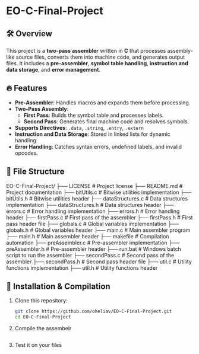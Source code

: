 # EO-C-Final-Project

## 🛠️ Overview
This project is a **two-pass assembler** written in **C** that processes assembly-like source files, converts them into machine code, and generates output files. It includes a **pre-assembler**, **symbol table handling**, **instruction and data storage**, and **error management**.

## 🔥 Features
- **Pre-Assembler**: Handles macros and expands them before processing.
- **Two-Pass Assembly**:
  - **First Pass**: Builds the symbol table and processes labels.
  - **Second Pass**: Generates final machine code and resolves symbols.
- **Supports Directives**: `.data`, `.string`, `.entry`, `.extern`
- **Instruction and Data Storage**: Stored in linked lists for dynamic handling.
- **Error Handling**: Catches syntax errors, undefined labels, and invalid opcodes.

## 📂 File Structure
EO-C-Final-Project/
├── LICENSE              # Project license
├── README.md            # Project documentation
├── bitUtils.c           # Bitwise utilities implementation
├── bitUtils.h           # Bitwise utilities header
├── dataStructures.c     # Data structures implementation
├── dataStructures.h     # Data structures header
├── errors.c             # Error handling implementation
├── errors.h             # Error handling header
├── firstPass.c          # First pass of the assembler
├── firstPass.h          # First pass header file
├── globals.c            # Global variables implementation
├── globals.h            # Global variables header
├── main.c               # Main assembler program
├── main.h               # Main assembler header
├── makefile             # Compilation automation
├── preAssembler.c       # Pre-assembler implementation
├── preAssembler.h       # Pre-assembler header
├── run.bat              # Windows batch script to run the assembler
├── secondPass.c         # Second pass of the assembler
├── secondPass.h         # Second pass header file
├── util.c               # Utility functions implementation
├── util.h               # Utility functions header




## 🚀 Installation & Compilation
1. Clone this repository:
   ```sh
   git clone https://github.com/oheliav/EO-C-Final-Project.git
   cd EO-C-Final-Project
2. Compile the assembelr
   ```make
3. Test it on your files
   ```./assembler x y z (assuming x.asm,y.asm,z.asm)
